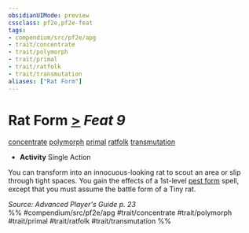 ```yaml
---
obsidianUIMode: preview
cssclass: pf2e,pf2e-feat
tags:
- compendium/src/pf2e/apg
- trait/concentrate
- trait/polymorph
- trait/primal
- trait/ratfolk
- trait/transmutation
aliases: ["Rat Form"]
---
```

# Rat Form  [>](chapter-9-playing-the-game.md#Actions "Single Action") *Feat 9*  
[concentrate](concentrate.md "Concentrate Action & Ability Trait")  [polymorph](polymorph.md "Polymorph Effect Trait")  [primal](primal.md "Primal Tradition Trait")  [ratfolk](ratfolk-b1.md "Ratfolk Ancestry & Heritage Trait")  [transmutation](transmutation.md "Transmutation School Trait")  

- **Activity** Single Action

You can transform into an innocuous-looking rat to scout an area or slip through tight spaces. You gain the effects of a 1st-level [pest form](pest-form.md) spell, except that you must assume the battle form of a Tiny rat.

*Source: Advanced Player's Guide p. 23*  
%% #compendium/src/pf2e/apg #trait/concentrate #trait/polymorph #trait/primal #trait/ratfolk #trait/transmutation %%